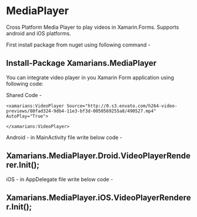 # MediaPlayer
Cross Platform Media Player to play videos in Xamarin.Forms. Supports android and iOS platforms.

First install package from nuget using following command -
## Install-Package Xamarians.MediaPlayer

You can integrate video player in you Xamarin Form application using following code:

 Shared Code -
<?xml version="1.0" encoding="utf-8" ?>
<ContentPage xmlns="http://xamarin.com/schemas/2014/forms"
             xmlns:x="http://schemas.microsoft.com/winfx/2009/xaml"
             xmlns:xamarians="clr-namespace:Xamarians.MediaPlayer;assembly=Xamarians.MediaPlayer"
             x:Class="App1.MainPage">

    <xamarians:VideoPlayer Source="http://0.s3.envato.com/h264-video-previews/80fad324-9db4-11e3-bf3d-0050569255a8/490527.mp4" AutoPlay="True">
        
    </xamarians:VideoPlayer>

</ContentPage>

Android - in MainActivity file write below code -
## Xamarians.MediaPlayer.Droid.VideoPlayerRenderer.Init();

iOS - in AppDelegate file write below code -
## Xamarians.MediaPlayer.iOS.VideoPlayerRenderer.Init();
